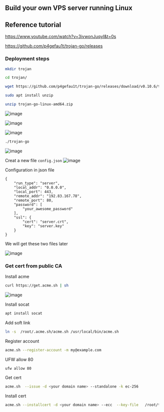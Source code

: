 ## Build your own VPS server running Linux
## Reference tutorial
https://www.youtube.com/watch?v=3ivwonJuqyI&t=0s

https://github.com/p4gefau1t/trojan-go/releases

### Deployment steps
```sh
mkdir trojan
```

```sh
cd trojan/
```

```sh
wget https://github.com/p4gefau1t/trojan-go/releases/download/v0.10.6/trojan-go-linux-amd64.zip
```

```sh
sudo apt install unzip
```

```sh
unzip trojan-go-linux-amd64.zip
```
![image](https://user-images.githubusercontent.com/96930989/212097706-0adfd1db-55e8-48e6-8296-1dbcdfc821e4.png)

![image](https://user-images.githubusercontent.com/96930989/212097801-aa18cdb7-cdf7-4df1-94fd-d4253ed89c43.png)

![image](https://user-images.githubusercontent.com/96930989/212097960-e65c7759-7547-41ef-91b6-73359387ba7f.png)

```sh
./trojan-go
```
![image](https://user-images.githubusercontent.com/96930989/212098669-5eb6fa54-bd74-4d63-9a15-12a0050e2a7c.png)

Creat a new file `config.json`
![image](https://user-images.githubusercontent.com/96930989/212099535-b0195e7a-7c2d-4f1a-ac5d-bda3ed5be855.png)

Configuration in json file
```
{
    "run_type": "server",
    "local_addr": "0.0.0.0",
    "local_port": 443,
    "remote_addr": "192.83.167.78",
    "remote_port": 80,
    "password": [
        "your_awesome_password"
    ],
    "ssl": {
        "cert": "server.crt",
        "key": "server.key"
    }
}
```

We will get these two files later

![image](https://user-images.githubusercontent.com/96930989/212102933-8eb8d90f-4a4d-4cc1-813d-7edc35308e55.png)


### Get cert from public CA

Install acme
```sh
curl https://get.acme.sh | sh
```
![image](https://user-images.githubusercontent.com/96930989/212106028-657a0f1e-939c-4bf4-a2e0-f29685196be7.png)

Install socat
```sh
apt install socat
```
Add soft link
```sh
ln -s  /root/.acme.sh/acme.sh /usr/local/bin/acme.sh
```
Register account
```sh
acme.sh --register-account -m my@example.com
```
UFW allow 80
```sh
ufw allow 80
```
Get cert
```sh
acme.sh  --issue -d <your domain name> --standalone -k ec-256
```
Install cert
```sh
acme.sh --installcert -d <your domain name> --ecc  --key-file   /root/trojan/server.key   --fullchain-file /root/trojan/server.crt 
```
